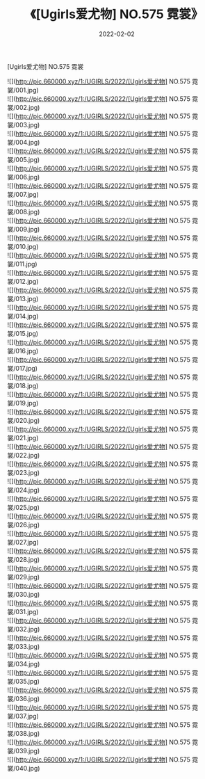 ﻿---
layout: post
title:  《[Ugirls爱尤物] NO.575 霓裳》
date:   2022-02-02
img: http://pic.660000.xyz/1:/UGIRLS/2022/[Ugirls爱尤物] NO.575 霓裳/000.jpg
categories: [美女, 清纯, 唯美]
---

[Ugirls爱尤物] NO.575 霓裳

 ![](http://pic.660000.xyz/1:/UGIRLS/2022/[Ugirls爱尤物] NO.575 霓裳/001.jpg) <br>![](http://pic.660000.xyz/1:/UGIRLS/2022/[Ugirls爱尤物] NO.575 霓裳/002.jpg) <br>![](http://pic.660000.xyz/1:/UGIRLS/2022/[Ugirls爱尤物] NO.575 霓裳/003.jpg) <br>![](http://pic.660000.xyz/1:/UGIRLS/2022/[Ugirls爱尤物] NO.575 霓裳/004.jpg) <br>![](http://pic.660000.xyz/1:/UGIRLS/2022/[Ugirls爱尤物] NO.575 霓裳/005.jpg) <br>![](http://pic.660000.xyz/1:/UGIRLS/2022/[Ugirls爱尤物] NO.575 霓裳/006.jpg) <br>![](http://pic.660000.xyz/1:/UGIRLS/2022/[Ugirls爱尤物] NO.575 霓裳/007.jpg) <br>![](http://pic.660000.xyz/1:/UGIRLS/2022/[Ugirls爱尤物] NO.575 霓裳/008.jpg) <br>![](http://pic.660000.xyz/1:/UGIRLS/2022/[Ugirls爱尤物] NO.575 霓裳/009.jpg) <br>![](http://pic.660000.xyz/1:/UGIRLS/2022/[Ugirls爱尤物] NO.575 霓裳/010.jpg) <br>![](http://pic.660000.xyz/1:/UGIRLS/2022/[Ugirls爱尤物] NO.575 霓裳/011.jpg) <br>![](http://pic.660000.xyz/1:/UGIRLS/2022/[Ugirls爱尤物] NO.575 霓裳/012.jpg) <br>![](http://pic.660000.xyz/1:/UGIRLS/2022/[Ugirls爱尤物] NO.575 霓裳/013.jpg) <br>![](http://pic.660000.xyz/1:/UGIRLS/2022/[Ugirls爱尤物] NO.575 霓裳/014.jpg) <br>![](http://pic.660000.xyz/1:/UGIRLS/2022/[Ugirls爱尤物] NO.575 霓裳/015.jpg) <br>![](http://pic.660000.xyz/1:/UGIRLS/2022/[Ugirls爱尤物] NO.575 霓裳/016.jpg) <br>![](http://pic.660000.xyz/1:/UGIRLS/2022/[Ugirls爱尤物] NO.575 霓裳/017.jpg) <br>![](http://pic.660000.xyz/1:/UGIRLS/2022/[Ugirls爱尤物] NO.575 霓裳/018.jpg) <br>![](http://pic.660000.xyz/1:/UGIRLS/2022/[Ugirls爱尤物] NO.575 霓裳/019.jpg) <br>![](http://pic.660000.xyz/1:/UGIRLS/2022/[Ugirls爱尤物] NO.575 霓裳/020.jpg) <br>![](http://pic.660000.xyz/1:/UGIRLS/2022/[Ugirls爱尤物] NO.575 霓裳/021.jpg) <br>![](http://pic.660000.xyz/1:/UGIRLS/2022/[Ugirls爱尤物] NO.575 霓裳/022.jpg) <br>![](http://pic.660000.xyz/1:/UGIRLS/2022/[Ugirls爱尤物] NO.575 霓裳/023.jpg) <br>![](http://pic.660000.xyz/1:/UGIRLS/2022/[Ugirls爱尤物] NO.575 霓裳/024.jpg) <br>![](http://pic.660000.xyz/1:/UGIRLS/2022/[Ugirls爱尤物] NO.575 霓裳/025.jpg) <br>![](http://pic.660000.xyz/1:/UGIRLS/2022/[Ugirls爱尤物] NO.575 霓裳/026.jpg) <br>![](http://pic.660000.xyz/1:/UGIRLS/2022/[Ugirls爱尤物] NO.575 霓裳/027.jpg) <br>![](http://pic.660000.xyz/1:/UGIRLS/2022/[Ugirls爱尤物] NO.575 霓裳/028.jpg) <br>![](http://pic.660000.xyz/1:/UGIRLS/2022/[Ugirls爱尤物] NO.575 霓裳/029.jpg) <br>![](http://pic.660000.xyz/1:/UGIRLS/2022/[Ugirls爱尤物] NO.575 霓裳/030.jpg) <br>![](http://pic.660000.xyz/1:/UGIRLS/2022/[Ugirls爱尤物] NO.575 霓裳/031.jpg) <br>![](http://pic.660000.xyz/1:/UGIRLS/2022/[Ugirls爱尤物] NO.575 霓裳/032.jpg) <br>![](http://pic.660000.xyz/1:/UGIRLS/2022/[Ugirls爱尤物] NO.575 霓裳/033.jpg) <br>![](http://pic.660000.xyz/1:/UGIRLS/2022/[Ugirls爱尤物] NO.575 霓裳/034.jpg) <br>![](http://pic.660000.xyz/1:/UGIRLS/2022/[Ugirls爱尤物] NO.575 霓裳/035.jpg) <br>![](http://pic.660000.xyz/1:/UGIRLS/2022/[Ugirls爱尤物] NO.575 霓裳/036.jpg) <br>![](http://pic.660000.xyz/1:/UGIRLS/2022/[Ugirls爱尤物] NO.575 霓裳/037.jpg) <br>![](http://pic.660000.xyz/1:/UGIRLS/2022/[Ugirls爱尤物] NO.575 霓裳/038.jpg) <br>![](http://pic.660000.xyz/1:/UGIRLS/2022/[Ugirls爱尤物] NO.575 霓裳/039.jpg) <br>![](http://pic.660000.xyz/1:/UGIRLS/2022/[Ugirls爱尤物] NO.575 霓裳/040.jpg) <br>